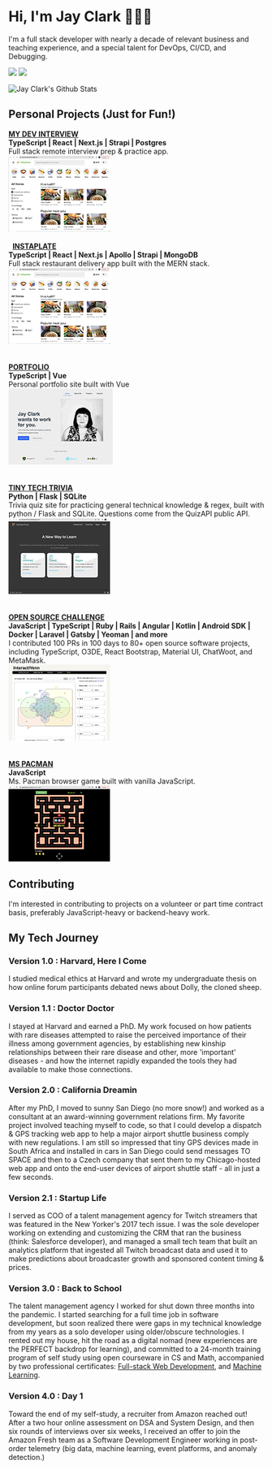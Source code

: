 # Hi, I'm Jay Clark 👩🏻‍💻

I'm a full stack developer with nearly a decade of relevant business and teaching experience, and a special talent for DevOps, CI/CD, and Debugging. 
  
[![](https://img.shields.io/badge/linkedin-%230077B5.svg?&style=for-the-badge&logo=linkedin&logoColor=white0e76a8)](https://www.linkedin.com/in/jayeclark/)
[![](https://img.shields.io/badge/twitter-%230077B5.svg?&style=for-the-badge&logo=twitter&logoColor=white&color=00acee)](https://twitter.com/jennbot3000) 

![Jay Clark's Github Stats](https://github-readme-stats.vercel.app/api?username=jayeclark&theme=dark)


## Personal Projects (Just for Fun!)
**[MY DEV INTERVIEW](http://www.mydevinterview.com)**  
**TypeScript | React | Next.js | Strapi | Postgres**   
Full stack remote interview prep & practice app.  
![my dev interview](https://github.com/jayeclark/jayeclark/blob/main/instaplate-thumbnail.png)  
&nbsp;      
&nbsp; 
**[INSTAPLATE](http://instaplate.heroku.com)**  
**TypeScript | React | Next.js | Apollo | Strapi | MongoDB**   
Full stack restaurant delivery app built with the MERN stack.  
![instaplate](https://github.com/jayeclark/jayeclark/blob/main/instaplate-thumbnail.png)  
&nbsp;      
&nbsp;     
**[PORTFOLIO](https://jayeclark.github.io)**   
**TypeScript | Vue**   
Personal portfolio site built with Vue   
![portfolio](https://github.com/jayeclark/jayeclark/blob/main/portfolio-thumbnail.png)   
&nbsp;    
&nbsp;     
**[TINY TECH TRIVIA](https://tinytechtrivia.herokuapp.com)**   
**Python | Flask | SQLite**   
Trivia quiz site for practicing general technical knowledge & regex, built with python / Flask and SQLite. Questions come from the QuizAPI public API.   
![tiny tech trivia](https://github.com/jayeclark/jayeclark/blob/main/t3-thumb.png)   
&nbsp;    
&nbsp;    
**[OPEN SOURCE CHALLENGE](https://github.com/jayeclark/jayeclark/blob/main/opensourcechallenge.md)**  
**JavaScript | TypeScript | Ruby | Rails | Angular | Kotlin | Android SDK | Docker | Laravel | Gatsby | Yeoman | and more**   
I contributed 100 PRs in 100 days to 80+ open source software projects, including TypeScript, O3DE, React Bootstrap, Material UI, ChatWoot, and MetaMask.   
![open source challenge](https://github.com/jayeclark/jayeclark/blob/main/interactivenn-thumbnail.png)   
&nbsp;    
&nbsp;    
**[MS PACMAN](https://jayeclark.github.io/mspacman)**    
**JavaScript**   
Ms. Pacman browser game built with vanilla JavaScript.   
![mspacman](https://github.com/jayeclark/jayeclark/blob/main/pacman-thumbnail.png)   
   
## Contributing
I'm interested in contributing to projects on a volunteer or part time contract basis, preferably JavaScript-heavy or backend-heavy work.

## My Tech Journey
### Version 1.0 : Harvard, Here I Come  
I studied medical ethics at Harvard and wrote my undergraduate thesis on how online forum participants debated news about Dolly, the cloned sheep.   
    
### Version 1.1 : Doctor Doctor   
I stayed at Harvard and earned a PhD. My work focused on how patients with rare diseases attempted to raise the perceived importance of their illness among government agencies, by establishing new kinship relationships between their rare disease and other, more 'important' diseases - and how the internet rapidly expanded the tools they had available to make those connections.  
   
### Version 2.0 : California Dreamin
After my PhD, I moved to sunny San Diego (no more snow!) and worked as a consultant at an award-winning government relations firm. My favorite project involved teaching myself to code, so that I could develop a dispatch & GPS tracking web app to help a major airport shuttle business comply with new regulations. I am still so impressed that tiny GPS devices made in South Africa and installed in cars in San Diego could send messages TO SPACE and then to a Czech company that sent them to my Chicago-hosted web app and onto the end-user devices of airport shuttle staff - all in just a few seconds.
   
### Version 2.1 : Startup Life   
I served as COO of a talent management agency for Twitch streamers that was featured in the New Yorker's 2017 tech issue. I was the sole developer working on extending and customizing the CRM that ran the business (think: Salesforce developer), and managed a small tech team that built an analytics platform that ingested all Twitch broadcast data and used it to make predictions about broadcaster growth and sponsored content timing & prices. 
  
### Version 3.0 : Back to School
The talent management agency I worked for shut down three months into the pandemic. I started searching for a full time job in software development, but soon realized there were gaps in my technical knowledge from my years as a solo developer using older/obscure technologies. I rented out my house, hit the road as a digital nomad (new experiences are the PERFECT backdrop for learning), and committed to a 24-month training program of self study using open courseware in CS and Math, accompanied by two professional certificates: [Full-stack Web Development](https://xpro.mit.edu/programs/program-v1:xPRO+PCCx+R1/), and [Machine Learning](https://learn-xpro.mit.edu/machine-learning).  
 
### Version 4.0 : Day 1
Toward the end of my self-study, a recruiter from Amazon reached out! After a two hour online assessment on DSA and System Design, and then six rounds of interviews over six weeks, I received an offer to join the Amazon Fresh team as a Software Development Engineer working in post-order telemetry (big data, machine learning, event platforms, and anomaly detection.) 
 

<!---
jayeclark/jayeclark is a ✨ special ✨ repository because its `README.md` (this file) appears on your GitHub profile.
You can click the Preview link to take a look at your changes.
--->
